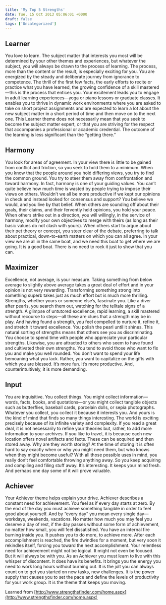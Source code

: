 ```yaml
---
title: 'My Top 5 Strengths'
date: Tue, 15 Oct 2013 05:06:01 +0000
draft: false
tags: ['Uncategorized']
---
```


Learner
-------

You love to learn. The subject matter that interests you most will be determined by your other themes and experiences, but whatever the subject, you will always be drawn to the process of learning. The process, more than the content or the result, is especially exciting for you. You are energized by the steady and deliberate journey from ignorance to competence. The thrill of the first few facts, the early efforts to recite or practice what you have learned, the growing confidence of a skill mastered—this is the process that entices you. Your excitement leads you to engage in adult learning experiences—yoga or piano lessons or graduate classes. It enables you to thrive in dynamic work environments where you are asked to take on short project assignments and are expected to learn a lot about the new subject matter in a short period of time and then move on to the next one. This Learner theme does not necessarily mean that you seek to become the subject matter expert, or that you are striving for the respect that accompanies a professional or academic credential. The outcome of the learning is less significant than the “getting there.”

Harmony
-------

You look for areas of agreement. In your view there is little to be gained from conflict and friction, so you seek to hold them to a minimum. When you know that the people around you hold differing views, you try to find the common ground. You try to steer them away from confrontation and toward harmony. In fact, harmony is one of your guiding values. You can’t quite believe how much time is wasted by people trying to impose their views on others. Wouldn’t we all be more productive if we kept our opinions in check and instead looked for consensus and support? You believe we would, and you live by that belief. When others are sounding off about their goals, their claims, and their fervently held opinions, you hold your peace. When others strike out in a direction, you will willingly, in the service of harmony, modify your own objectives to merge with theirs (as long as their basic values do not clash with yours). When others start to argue about their pet theory or concept, you steer clear of the debate, preferring to talk about practical, down-to-earth matters on which you can all agree. In your view we are all in the same boat, and we need this boat to get where we are going. It is a good boat. There is no need to rock it just to show that you can.

Maximizer
---------

Excellence, not average, is your measure. Taking something from below average to slightly above average takes a great deal of effort and in your opinion is not very rewarding. Transforming something strong into something superb takes just as much effort but is much more thrilling. Strengths, whether yours or someone else’s, fascinate you. Like a diver after pearls, you search them out, watching for the telltale signs of a strength. A glimpse of untutored excellence, rapid learning, a skill mastered without recourse to steps—all these are clues that a strength may be in play. And having found a strength, you feel compelled to nurture it, refine it, and stretch it toward excellence. You polish the pearl until it shines. This natural sorting of strengths means that others see you as discriminating. You choose to spend time with people who appreciate your particular strengths. Likewise, you are attracted to others who seem to have found and cultivated their own strengths. You tend to avoid those who want to fix you and make you well rounded. You don’t want to spend your life bemoaning what you lack. Rather, you want to capitalize on the gifts with which you are blessed. It’s more fun. It’s more productive. And, counterintuitively, it is more demanding.

Input
-----

You are inquisitive. You collect things. You might collect information—words, facts, books, and quotations—or you might collect tangible objects such as butterflies, baseball cards, porcelain dolls, or sepia photographs. Whatever you collect, you collect it because it interests you. And yours is the kind of mind that finds so many things interesting. The world is exciting precisely because of its infinite variety and complexity. If you read a great deal, it is not necessarily to refine your theories but, rather, to add more information to your archives. If you like to travel, it is because each new location offers novel artifacts and facts. These can be acquired and then stored away. Why are they worth storing? At the time of storing it is often hard to say exactly when or why you might need them, but who knows when they might become useful? With all those possible uses in mind, you really don’t feel comfortable throwing anything away. So you keep acquiring and compiling and filing stuff away. It’s interesting. It keeps your mind fresh. And perhaps one day some of it will prove valuable.

Achiever
--------

Your Achiever theme helps explain your drive. Achiever describes a constant need for achievement. You feel as if every day starts at zero. By the end of the day you must achieve something tangible in order to feel good about yourself. And by “every day” you mean every single day—workdays, weekends, vacations. No matter how much you may feel you deserve a day of rest, if the day passes without some form of achievement, no matter how small, you will feel dissatisfied. You have an internal fire burning inside you. It pushes you to do more, to achieve more. After each accomplishment is reached, the fire dwindles for a moment, but very soon it rekindles itself, forcing you toward the next accomplishment. Your relentless need for achievement might not be logical. It might not even be focused. But it will always be with you. As an Achiever you must learn to live with this whisper of discontent. It does have its benefits. It brings you the energy you need to work long hours without burning out. It is the jolt you can always count on to get you started on new tasks, new challenges. It is the power supply that causes you to set the pace and define the levels of productivity for your work group. It is the theme that keeps you moving.

Learned from [http://www.strengthsfinder.com/home.aspx](http://www.strengthsfinder.com/home.aspx)